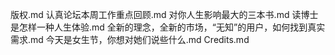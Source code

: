 版权.md
认真论坛本周工作重点回顾.md
对你人生影响最大的三本书.md
读博士是怎样一种人生体验.md
全新的理念，全新的市场，“无知”的用户，如何找到真实需求.md
今天是女生节，你想对她们说些什么.md
Credits.md
